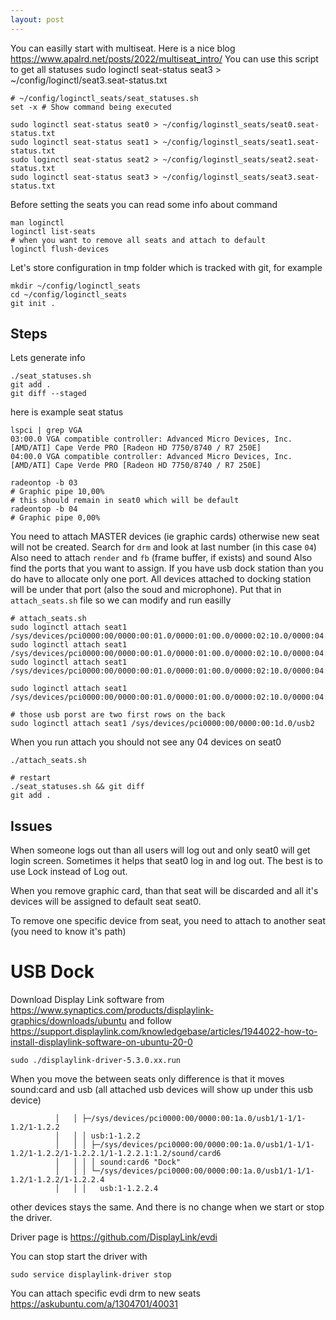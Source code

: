 ```yaml
---
layout: post
---
```


You can easilly start with multiseat. Here is a nice blog
https://www.apalrd.net/posts/2022/multiseat_intro/
You can use this script to get all statuses
sudo loginctl seat-status seat3 > ~/config/loginctl/seat3.seat-status.txt                                                                                       
```
# ~/config/loginctl_seats/seat_statuses.sh
set -x # Show command being executed              

sudo loginctl seat-status seat0 > ~/config/loginstl_seats/seat0.seat-status.txt
sudo loginctl seat-status seat1 > ~/config/loginstl_seats/seat1.seat-status.txt
sudo loginctl seat-status seat2 > ~/config/loginstl_seats/seat2.seat-status.txt
sudo loginctl seat-status seat3 > ~/config/loginstl_seats/seat3.seat-status.txt                                                                                       
```
Before setting the seats you can read some info about command
```
man loginctl
loginctl list-seats
# when you want to remove all seats and attach to default
loginctl flush-devices
```

Let's store configuration in tmp folder which is tracked with git, for example
```
mkdir ~/config/loginctl_seats
cd ~/config/loginctl_seats
git init .
```

## Steps

Lets generate info
```
./seat_statuses.sh
git add .
git diff --staged
```
here is example seat status
```
lspci | grep VGA
03:00.0 VGA compatible controller: Advanced Micro Devices, Inc. [AMD/ATI] Cape Verde PRO [Radeon HD 7750/8740 / R7 250E]
04:00.0 VGA compatible controller: Advanced Micro Devices, Inc. [AMD/ATI] Cape Verde PRO [Radeon HD 7750/8740 / R7 250E]

radeontop -b 03
# Graphic pipe 10,00%
# this should remain in seat0 which will be default
radeontop -b 04
# Graphic pipe 0,00%

```

You need to attach MASTER devices (ie graphic cards) otherwise new seat will not
be created.
Search for `drm` and look at last number (in this case `04`)
Also need to attach `render` and `fb` (frame buffer, if exists) and sound
Also find the ports that you want to assign. If you have usb dock station than you do have to allocate only one port. All devices attached to docking station will be under that port (also the soud and microphone).
Put that in `attach_seats.sh` file so we can modify and run easilly

```
# attach_seats.sh
sudo loginctl attach seat1 /sys/devices/pci0000:00/0000:00:01.0/0000:01:00.0/0000:02:10.0/0000:04:00.0/drm/card1
sudo loginctl attach seat1 /sys/devices/pci0000:00/0000:00:01.0/0000:01:00.0/0000:02:10.0/0000:04:00.0/drm/renderD129
sudo loginctl attach seat1 /sys/devices/pci0000:00/0000:00:01.0/0000:01:00.0/0000:02:10.0/0000:04:00.0/graphics/fb1

sudo loginctl attach seat1 /sys/devices/pci0000:00/0000:00:01.0/0000:01:00.0/0000:02:10.0/0000:04:00.1/sound/card2

# those usb porst are two first rows on the back
sudo loginctl attach seat1 /sys/devices/pci0000:00/0000:00:1d.0/usb2
```

When you run attach you should not see any 04 devices on seat0
```
./attach_seats.sh

# restart
./seat_statuses.sh && git diff
git add .
```

## Issues

When someone logs out than all users will log out and only seat0 will get
login screen. Sometimes it helps that seat0 log in and log out. The best is to use Lock instead of Log out.

When you remove graphic card, than that seat will be discarded and all it's
devices will be assigned to default seat seat0.

To remove one specific device from seat, you need to attach to another seat (you
need to know it's path)

# USB Dock

Download Display Link software from https://www.synaptics.com/products/displaylink-graphics/downloads/ubuntu
and follow https://support.displaylink.com/knowledgebase/articles/1944022-how-to-install-displaylink-software-on-ubuntu-20-0

```
sudo ./displaylink-driver-5.3.0.xx.run
```

When you move the between seats only difference is that it moves sound:card and
usb (all attached usb devices will show up under this usb device)
```
		  │   │ ├─/sys/devices/pci0000:00/0000:00:1a.0/usb1/1-1/1-1.2/1-1.2.2
		  │   │ │ usb:1-1.2.2
		  │   │ │ ├─/sys/devices/pci0000:00/0000:00:1a.0/usb1/1-1/1-1.2/1-1.2.2/1-1.2.2.1/1-1.2.2.1:1.2/sound/card6
		  │   │ │ │ sound:card6 "Dock"
		  │   │ │ └─/sys/devices/pci0000:00/0000:00:1a.0/usb1/1-1/1-1.2/1-1.2.2/1-1.2.2.4
		  │   │ │   usb:1-1.2.2.4
```
other devices stays the same.
And there is no change when we start or stop the driver.

Driver page is https://github.com/DisplayLink/evdi

You can stop start the driver with
```
sudo service displaylink-driver stop
```

You can attach specific evdi drm to new seats https://askubuntu.com/a/1304701/40031
```
```
